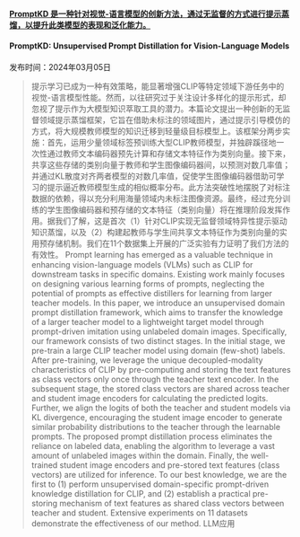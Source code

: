 #### [PromptKD 是一种针对视觉-语言模型的创新方法，通过无监督的方式进行提示蒸馏，以提升此类模型的表现和泛化能力。](https://arxiv.org/abs/2403.02781)
#### PromptKD: Unsupervised Prompt Distillation for Vision-Language Models
发布时间：2024年03月05日
> 提示学习已成为一种有效策略，能显著增强CLIP等特定领域下游任务中的视觉-语言模型性能。然而，以往研究过于关注设计多样化的提示形式，却忽视了提示作为大模型知识萃取工具的潜力。本篇论文提出一种创新的无监督领域提示蒸馏框架，它旨在借助未标注的领域图片，通过提示引导模仿的方式，将大规模教师模型的知识迁移到轻量级目标模型上。该框架分两步实施：首先，运用少量领域标签预训练大型CLIP教师模型，并独辟蹊径地一次性通过教师文本编码器预先计算和存储文本特征作为类别向量。接下来，共享这些存储的类别向量于教师和学生图像编码器间，以预测对数几率值；并通过KL散度对齐两者模型的对数几率值，促使学生图像编码器借助可学习的提示逼近教师模型生成的相似概率分布。此方法突破性地摆脱了对标注数据的依赖，得以充分利用海量领域内未标注图像资源。最终，经过充分训练的学生图像编码器和预存储的文本特征（类别向量）将在推理阶段发挥作用。据我们了解，这是首次（1）针对CLIP实现无监督领域特异性提示驱动知识蒸馏，以及（2）构建起教师与学生间共享文本特征作为类别向量的实用预存储机制。我们在11个数据集上开展的广泛实验有力证明了我们方法的有效性。
> Prompt learning has emerged as a valuable technique in enhancing vision-language models (VLMs) such as CLIP for downstream tasks in specific domains. Existing work mainly focuses on designing various learning forms of prompts, neglecting the potential of prompts as effective distillers for learning from larger teacher models. In this paper, we introduce an unsupervised domain prompt distillation framework, which aims to transfer the knowledge of a larger teacher model to a lightweight target model through prompt-driven imitation using unlabeled domain images. Specifically, our framework consists of two distinct stages. In the initial stage, we pre-train a large CLIP teacher model using domain (few-shot) labels. After pre-training, we leverage the unique decoupled-modality characteristics of CLIP by pre-computing and storing the text features as class vectors only once through the teacher text encoder. In the subsequent stage, the stored class vectors are shared across teacher and student image encoders for calculating the predicted logits. Further, we align the logits of both the teacher and student models via KL divergence, encouraging the student image encoder to generate similar probability distributions to the teacher through the learnable prompts. The proposed prompt distillation process eliminates the reliance on labeled data, enabling the algorithm to leverage a vast amount of unlabeled images within the domain. Finally, the well-trained student image encoders and pre-stored text features (class vectors) are utilized for inference. To our best knowledge, we are the first to (1) perform unsupervised domain-specific prompt-driven knowledge distillation for CLIP, and (2) establish a practical pre-storing mechanism of text features as shared class vectors between teacher and student. Extensive experiments on 11 datasets demonstrate the effectiveness of our method.
LLM应用
